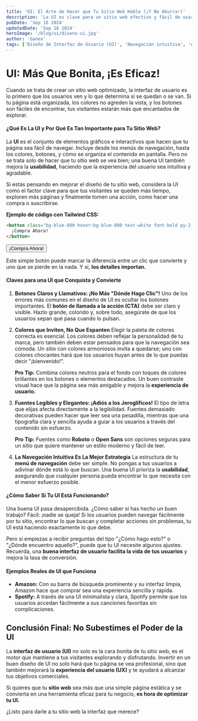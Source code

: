 ```yaml
---
title: 'UI: El Arte de Hacer que Tu Sitio Web Hable (¡Y No Aburra!)'
description: 'La UI es clave para un sitio web efectivo y fácil de usar. Descubre por qué.'
pubDate: 'Sep 16 2024'
updatedDate: 'Sep 16 2024'
heroImage: '/blog/ui/diseno-ui.jpg'
author: 'Ganex'
tags: ['Diseño de Interfaz de Usuario (UI)', 'Navegación intuitiva', 'eficiencia']
---
```


# UI: Más Que Bonita, ¡Es Eficaz!
Cuando se trata de crear un sitio web optimizado, la interfaz de usuario es lo primero que los usuarios ven y lo que determina si se quedan o se van. Si tu página está organizada, los colores no agreden la vista, y los botones son fáciles de encontrar, tus visitantes estarán más que encantados de explorar.

#### ¿Qué Es La UI y Por Qué Es Tan Importante para Tu Sitio Web?
La **UI** es el conjunto de elementos gráficos e interactivos que hacen que tu página sea fácil de navegar. Incluye desde los menús de navegación, hasta los colores, botones, y cómo se organiza el contenido en pantalla. Pero no se trata solo de hacer que tu sitio web se vea bien; una buena UI también mejora la **usabilidad**, haciendo que la experiencia del usuario sea intuitiva y agradable.

Si estás pensando en mejorar el diseño de tu sitio web, considera la UI como el factor clave para que tus visitantes se queden más tiempo, exploren más páginas y finalmente tomen una acción, como hacer una compra o suscribirse.

**Ejemplo de código con Tailwind CSS:**

```html
<button class="bg-blue-600 hover:bg-blue-800 text-white font-bold py-2 px-4 rounded">
  ¡Compra Ahora!
</button>
```
<button class="bg-blue-600 hover:bg-blue-800 text-white font-bold py-2 px-4 rounded mb-2">
  ¡Compra Ahora!
</button>

Este simple botón puede marcar la diferencia entre un clic que convierte y uno que se pierde en la nada. Y sí, **los detalles importan.**

#### Claves para una UI que Conquista y Convierte

1. **Botones Claros y Llamativos: ¡No Más "Dónde Hago Clic"!**
   Uno de los errores más comunes en el diseño de UI es ocultar los botones importantes. El **botón de llamada a la acción (CTA)** debe ser claro y visible. Hazlo grande, colorido y, sobre todo, asegúrate de que los usuarios sepan qué pasa cuando lo pulsan.
2. **Colores que Inviten, No Que Espanten**
   Elegir la paleta de colores correcta es esencial. Los colores deben reflejar la personalidad de tu marca, pero también deben estar pensados para que la navegación sea cómoda. Un sitio con colores armoniosos invita a quedarse; uno con colores chocantes hará que los usuarios huyan antes de lo que puedas decir "¡bienvenido!".

   **Pro Tip:** Combina colores neutros para el fondo con toques de colores brillantes en los botones o elementos destacados. Un buen contraste visual hace que la página sea más amigable y mejora la **experiencia de usuario.**
3. **Fuentes Legibles y Elegantes: ¡Adiós a los Jeroglíficos!**
   El tipo de letra que elijas afecta directamente a la legibilidad. Fuentes demasiado decorativas pueden hacer que leer sea una pesadilla, mientras que una tipografía clara y sencilla ayuda a guiar a los usuarios a través del contenido sin esfuerzo.

   **Pro Tip:** Fuentes como **Roboto** o **Open Sans** son opciones seguras para un sitio que quiere mantener un estilo moderno y fácil de leer.
4. **La Navegación Intuitiva Es La Mejor Estrategia**
   La estructura de tu **menú de navegación** debe ser simple. No pongas a tus usuarios a adivinar dónde está lo que buscan. Una buena UI prioriza la **usabilidad**, asegurando que cualquier persona pueda encontrar lo que necesita con el menor esfuerzo posible.

#### ¿Cómo Saber Si Tu UI Está Funcionando?
Una buena UI pasa desapercibida. ¿Cómo saber si has hecho un buen trabajo? Fácil: ¡nadie se queja! Si los usuarios pueden navegar fácilmente por tu sitio, encontrar lo que buscan y completar acciones sin problemas, tu UI está haciendo exactamente lo que debe.

Pero si empiezas a recibir preguntas del tipo "¿Cómo hago esto?" o "¿Dónde encuentro aquello?", puede que tu UI necesite algunos ajustes. Recuerda, una **buena interfaz de usuario facilita la vida de tus usuarios** y mejora la tasa de conversión.

#### Ejemplos Reales de UI que Funciona
- **Amazon:** Con su barra de búsqueda prominente y su interfaz limpia, Amazon hace que comprar sea una experiencia sencilla y rápida.
- **Spotify:** A través de una UI minimalista y clara, Spotify permite que los usuarios accedan fácilmente a sus canciones favoritas sin complicaciones.

## Conclusión Final: No Subestimes el Poder de la UI
La **interfaz de usuario (UI)** no solo es la cara bonita de tu sitio web, es el motor que mantiene a tus visitantes explorando y disfrutando. Invertir en un buen diseño de UI no solo hará que tu página se vea profesional, sino que también mejorará la **experiencia del usuario (UX)** y te ayudará a alcanzar tus objetivos comerciales.

Si quieres que tu **sitio web** sea más que una simple página estática y se convierta en una herramienta eficaz para tu negocio, **es hora de optimizar tu UI.**

¿Listo para darle a tu sitio web la interfaz que merece?